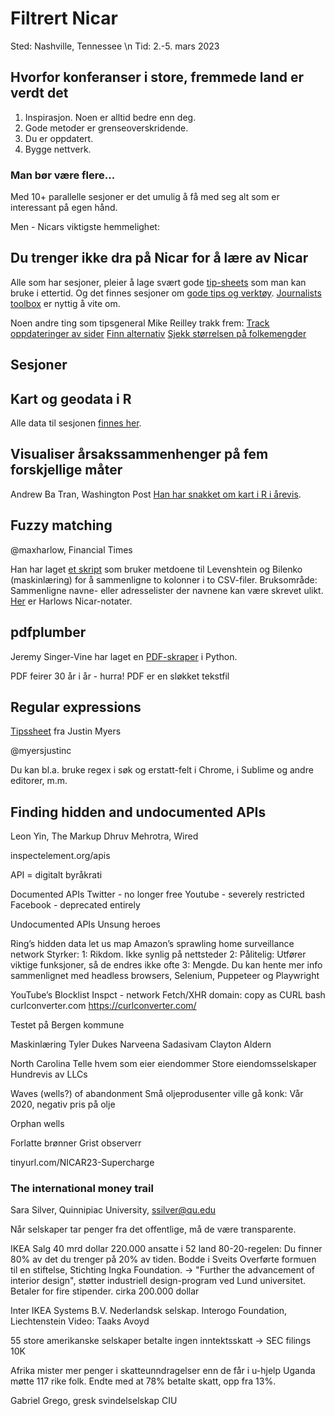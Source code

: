 Filtrert Nicar
==============

Sted: Nashville, Tennessee \n
Tid: 2.-5. mars 2023

## Hvorfor konferanser i store, fremmede land er verdt det
1. Inspirasjon. Noen er alltid bedre enn deg.
2. Gode metoder er grenseoverskridende.
3. Du er oppdatert.
4. Bygge nettverk.

### Man bør være flere...
Med 10+ parallelle sesjoner er det umulig å få med seg alt som er interessant på egen hånd.

Men - Nicars viktigste hemmelighet:

## Du trenger ikke dra på Nicar for å lære av Nicar

Alle som har sesjoner, pleier å lage svært gode [tip-sheets](https://www.ire.org/training/conferences/nicar-2023/nicar-2023-tipsheets/) som man kan bruke i ettertid.
Og det finnes sesjoner om [gode tips og verktøy](https://ire-resources.s3.us-west-1.amazonaws.com/tipsheets/20230302-30004.pdf).
[Journalists toolbox](https://www.journaliststoolbox.org/) er nyttig å vite om.

Noen andre ting som tipsgeneral Mike Reilley trakk frem:
[Track oppdateringer av sider](Distill.io)
[Finn alternativ](AlternativeTo.net)
[Sjekk størrelsen på folkemengder](mapchecking.com)


Sesjoner
--------

## Kart og geodata i R
Alle data til sesjonen [finnes her](https://paldhous.github.io/NICAR/2023/r-sf-mapping-geo-analysis.html).


## Visualiser årsakssammenhenger på fem forskjellige måter
Andrew Ba Tran, Washington Post
[Han har snakket om kart i R i årevis](https://nicar.r-journalism.com/2023/data_prep.html).


## Fuzzy matching
@maxharlow, Financial Times

Han har laget [et skript](github.com/maxharlow/csvmatch) som bruker metdoene til Levenshtein og Bilenko (maskinlæring) for å sammenligne to kolonner i to CSV-filer.
Bruksområde: Sammenligne navne- eller adresselister der navnene kan være skrevet ulikt.
[Her](bit.ly/nicar23-fuzzy) er Harlows Nicar-notater.

## pdfplumber
Jeremy Singer-Vine har laget en [PDF-skraper](github.com/jsvibne/pdfplumber) i Python.

PDF feirer 30 år i år - hurra!
PDF er en sløkket tekstfil

## Regular expressions
[Tipssheet](jmye.rs/nicar-regex) fra Justin Myers 

@myersjustinc

Du kan bl.a. bruke regex i søk og erstatt-felt i Chrome, i Sublime og andre editorer, m.m.

## Finding hidden and undocumented APIs
Leon Yin, The Markup
Dhruv Mehrotra, Wired

inspectelement.org/apis

API = digitalt byråkrati

Documented APIs
Twitter - no longer free
Youtube - severely restricted
Facebook - deprecated entirely

Undocumented APIs
Unsung heroes

Ring’s hidden data let us map Amazon’s sprawling home surveillance network
Styrker:
1: Rikdom. Ikke synlig på nettsteder
2: Pålitelig: Utfører viktige funksjoner, så de endres ikke ofte
3: Mengde. Du kan hente mer info sammenlignet med headless browsers, Selenium, Puppeteer og Playwright

YouTube’s Blocklist
Inspct - network
Fetch/XHR
domain:
copy as CURL bash
curlconverter.com
https://curlconverter.com/

Testet på Bergen kommune

Maskinlæring
Tyler Dukes
Narveena Sadasivam
Clayton Aldern

North Carolina
Telle hvem som eier eiendommer
Store eiendomsselskaper
Hundrevis av LLCs

Waves (wells?) of abandonment
Små oljeprodusenter ville gå konk: Vår 2020, negativ pris på olje

Orphan wells

Forlatte brønner
Grist observerr

tinyurl.com/NICAR23-Supercharge


### The international money trail
Sara Silver, Quinnipiac University, ssilver@qu.edu

Når selskaper tar penger fra det offentlige, må de være transparente.

IKEA
Salg 40 mrd dollar
220.000 ansatte i 52 land
80-20-regelen: Du finner 80% av det du trenger på 20% av tiden.
Bodde i Sveits
Overførte formuen til en stiftelse, Stichting Ingka Foundation. -> "Further the advancement of interior design", støtter industriell design-program ved Lund universitet.
Betaler for fire stipender. cirka 200.000 dollar

Inter IKEA Systems B.V.
Nederlandsk selskap.
Interogo Foundation, Liechtenstein
Video: Taaks Avoyd

55 store amerikanske selskaper betalte ingen inntektsskatt 
-> SEC filings 10K

Afrika mister mer penger i skatteunndragelser enn de får i u-hjelp
Uganda møtte 117 rike folk. Endte med at 78% betalte skatt, opp fra 13%.

Gabriel Grego, gresk svindelselskap CIU
